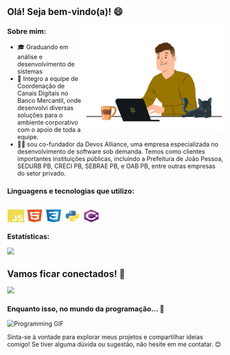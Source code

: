 ## Olá! Seja bem-vindo(a)! 😄

<img align="right" height="250" src="https://github.com/ReisLucasF/LucasReis/blob/main/desenho%20programando.png">

### Sobre mim:

- 🎓 Graduando em análise e desenvolvimento de sistemas
- 💼 Integro a equipe de Coordenação de Canais Digitais no Banco Mercantil, onde desenvolvi diversas soluções para o ambiente corporativo com o apoio de toda a equipe.
- 👨‍💼 sou co-fundador da Devos Alliance, uma empresa especializada no desenvolvimento de software sob demanda. Temos como clientes importantes instituições públicas, incluindo a Prefeitura de João Pessoa, SEDURB PB, CRECI PB, SEBRAE PB, e OAB PB, entre outras empresas do setor privado.

### Linguagens e tecnologias que utilizo:

<div style="display: inline_block"><br>
  <img align="center" height="30" width="40" src="https://raw.githubusercontent.com/devicons/devicon/master/icons/javascript/javascript-plain.svg">
  <img align="center" height="30" width="40" src="https://raw.githubusercontent.com/devicons/devicon/master/icons/html5/html5-original.svg">
  <img align="center" height="30" width="40" src="https://raw.githubusercontent.com/devicons/devicon/master/icons/css3/css3-original.svg">
  <img align="center" height="30" width="40" src="https://raw.githubusercontent.com/devicons/devicon/master/icons/python/python-original.svg">
  <img align="center" height="30" width="40" src="https://raw.githubusercontent.com/devicons/devicon/master/icons/csharp/csharp-original.svg">
</div>

### Estatísticas:

<div align="left">
  <img height="180em" src="https://github-readme-stats.vercel.app/api/top-langs/?username=ReisLucasF&layout=compact&langs_count=7&theme=dark"/>
</div>

## Vamos ficar conectados! 🤝

<div> 
  <a href="https://www.linkedin.com/in/lucasreisf/" target="_blank"><img src="https://img.shields.io/badge/LinkedIn-0077B5?style=for-the-badge&logo=linkedin&logoColor=white" target="_blank"></a> 
</div>

### Enquanto isso, no mundo da programação... 🚀

![Programming GIF](https://media.giphy.com/media/ZVik7pBtu9dNS/giphy.gif)

Sinta-se à vontade para explorar meus projetos e compartilhar ideias comigo! Se tiver alguma dúvida ou sugestão, não hesite em me contatar. 😊

